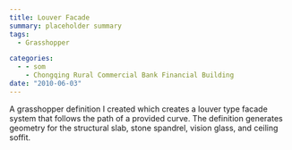 ```yaml
---
title: Louver Facade
summary: placeholder summary
tags:
  - Grasshopper

categories:
  - - som
    - Chongqing Rural Commercial Bank Financial Building
date: "2010-06-03"
---
```


A grasshopper definition I created which creates a louver type facade system that follows the path of a provided curve. The definition generates geometry for the structural slab, stone spandrel, vision glass, and ceiling soffit.
